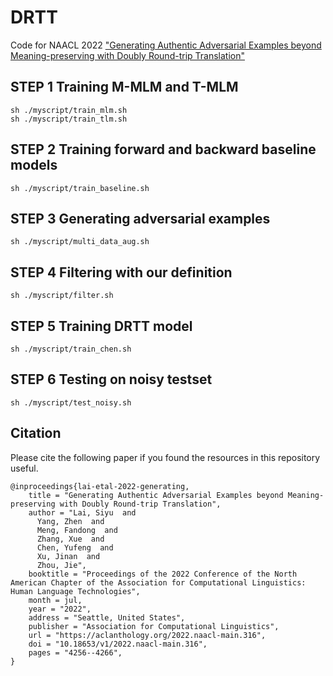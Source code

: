 # DRTT
Code for NAACL 2022 ["Generating Authentic Adversarial Examples beyond Meaning-preserving with Doubly Round-trip Translation"](https://aclanthology.org/2022.naacl-main.316.pdf)
## STEP 1 Training M-MLM and T-MLM
```
sh ./myscript/train_mlm.sh
sh ./myscript/train_tlm.sh
```
## STEP 2 Training forward and backward baseline models
```
sh ./myscript/train_baseline.sh
```

## STEP 3 Generating adversarial examples
```
sh ./myscript/multi_data_aug.sh
```

## STEP 4 Filtering with our definition
```
sh ./myscript/filter.sh
```
## STEP 5 Training DRTT model
```
sh ./myscript/train_chen.sh
```

## STEP 6 Testing on noisy testset
```
sh ./myscript/test_noisy.sh
```
## Citation
Please cite the following paper if you found the resources in this repository useful.
```
@inproceedings{lai-etal-2022-generating,
    title = "Generating Authentic Adversarial Examples beyond Meaning-preserving with Doubly Round-trip Translation",
    author = "Lai, Siyu  and
      Yang, Zhen  and
      Meng, Fandong  and
      Zhang, Xue  and
      Chen, Yufeng  and
      Xu, Jinan  and
      Zhou, Jie",
    booktitle = "Proceedings of the 2022 Conference of the North American Chapter of the Association for Computational Linguistics: Human Language Technologies",
    month = jul,
    year = "2022",
    address = "Seattle, United States",
    publisher = "Association for Computational Linguistics",
    url = "https://aclanthology.org/2022.naacl-main.316",
    doi = "10.18653/v1/2022.naacl-main.316",
    pages = "4256--4266",
}

```
